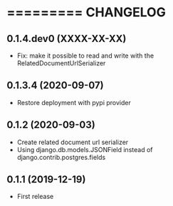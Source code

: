 =========
CHANGELOG
=========

0.1.4.dev0      (XXXX-XX-XX)
----------------------------

* Fix: make it possible to read and write with the RelatedDocumentUrlSerializer

0.1.3.4         (2020-09-07)
----------------------------

* Restore deployment with pypi provider

0.1.2           (2020-09-03)
----------------------------

* Create related document url serializer
* Using django.db.models.JSONField instead of django.contrib.postgres.fields

0.1.1           (2019-12-19)
----------------------------

* First release
